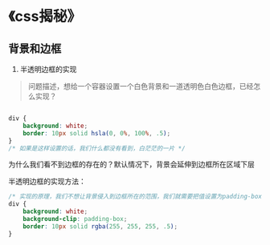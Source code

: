 # 《css揭秘》
## 背景和边框

1. 半透明边框的实现
> 问题描述，想给一个容器设置一个白色背景和一道透明色白色边框，已经怎么实现？

```css

div {
    background: white;
    border: 10px solid hsla(0, 0%, 100%, .5);
}
/* 如果是这样设置的话，我们什么都没有看到，白茫茫的一片 */
```
为什么我们看不到边框的存在的？默认情况下，背景会延伸到边框所在区域下层

半透明边框的实现方法：

```css
/* 实现的原理，我们不想让背景侵入到边框所在的范围，我们就需要把值设置为padding-box,这样浏览器就会利用内边距的外沿来把背景裁剪掉 */
div {
    background: white;
    background-clip: padding-box;
    border: 10px solid rgba(255, 255, 255, .5);
}

```